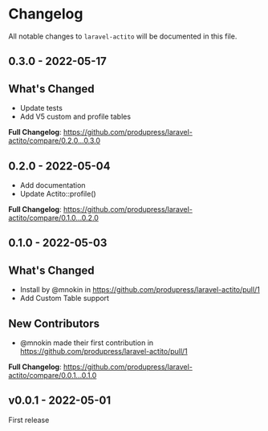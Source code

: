 # Changelog

All notable changes to `laravel-actito` will be documented in this file.

## 0.3.0 - 2022-05-17

## What's Changed

- Update tests
- Add V5 custom and profile tables

**Full Changelog**: https://github.com/produpress/laravel-actito/compare/0.2.0...0.3.0

## 0.2.0 - 2022-05-04

- Add documentation
- Update Actito::profile()

**Full Changelog**: https://github.com/produpress/laravel-actito/compare/0.1.0...0.2.0

## 0.1.0 - 2022-05-03

## What's Changed

- Install by @mnokin in https://github.com/produpress/laravel-actito/pull/1
- Add Custom Table support

## New Contributors

- @mnokin made their first contribution in https://github.com/produpress/laravel-actito/pull/1

**Full Changelog**: https://github.com/produpress/laravel-actito/compare/0.0.1...0.1.0

## v0.0.1 - 2022-05-01

First release
